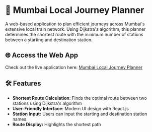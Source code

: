 # 🚉 Mumbai Local Journey Planner

A web-based application to plan efficient journeys across Mumbai's extensive local train network. Using Dijkstra's algorithm, this planner determines the shortest route with the minimum number of stations between a starting and destination station.

## 🌐 Access the Web App

Check out the live application here: [Mumbai Local Journey Planner](https://mumbai-local-journey-planner.vercel.app/)

## 🛠 Features

- **Shortest Route Calculation:** Finds the optimal route between two stations using Dijkstra's algorithm
- **User-Friendly Interface:** Modern UI design with React.js
- **Station Input:** Users can input the starting and destination station names
- **Route Display:** Highlights the shortest path
